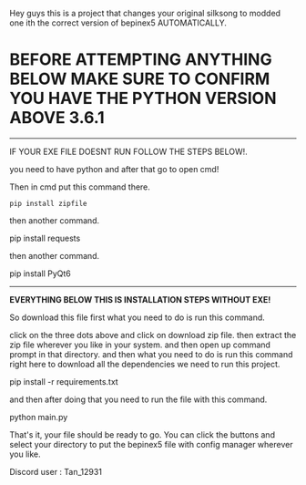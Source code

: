 Hey guys this is a project that changes your original silksong to modded one ith the correct version of bepinex5 AUTOMATICALLY.

# BEFORE ATTEMPTING ANYTHING BELOW MAKE SURE TO CONFIRM YOU HAVE THE PYTHON VERSION ABOVE 3.6.1
----------------------------------------------------------
IF YOUR EXE FILE DOESNT RUN FOLLOW THE STEPS BELOW!.

you need to have python and after that go to open cmd!

Then in cmd put this command there.

```pip install zipfile```

then another command.

pip install requests

then another command.

pip install PyQt6

--------------------------------------------------------------

**EVERYTHING BELOW THIS IS INSTALLATION STEPS WITHOUT EXE!**

So download this file first what you need to do is run this command.

click on the three dots above and click on download zip file.
then extract the zip file wherever you like in your system.
and then open up command prompt in that directory.
and then what you need to do is run this command right here to download all the dependencies we need to run this project.

pip install -r requirements.txt

and then after doing that you need to run the file with this command.

python main.py

That's it, your file should be ready to go. You can click the buttons and select your directory to put the bepinex5 file with config manager wherever you like.

Discord user : Tan_12931
